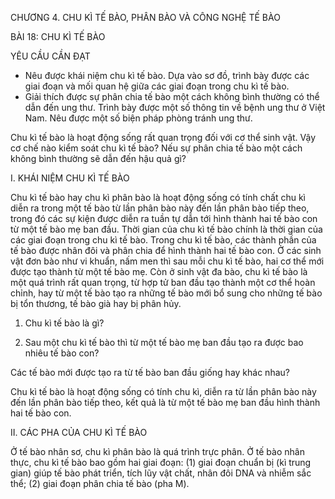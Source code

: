 CHƯƠNG 4. CHU KÌ TẾ BÀO, PHÂN BÀO VÀ CÔNG NGHỆ TẾ BÀO

BÀI 18: CHU KÌ TẾ BÀO

YÊU CẦU CẦN ĐẠT
- Nêu được khái niệm chu kì tế bào. Dựa vào sơ đồ, trình bày được các giai đoạn và mối quan hệ giữa các giai đoạn trong chu kì tế bào.
- Giải thích được sự phân chia tế bào một cách không bình thường có thể dẫn đến ung thư. Trình bày được một số thông tin về bệnh ung thư ở Việt Nam. Nêu được một số biện pháp phòng tránh ung thư.

Chu kì tế bào là hoạt động sống rất quan trọng đối với cơ thể sinh vật. Vậy cơ chế nào kiểm soát chu kì tế bào? Nếu sự phân chia tế bào một cách không bình thường sẽ dẫn đến hậu quả gì?

I. KHÁI NIỆM CHU KÌ TẾ BÀO

Chu kì tế bào hay chu kì phân bào là hoạt động sống có tính chất chu kì diễn ra trong một tế bào từ lần phân bào này đến lần phân bào tiếp theo, trong đó các sự kiện được diễn ra tuần tự dẫn tới hình thành hai tế bào con từ một tế bào mẹ ban đầu. Thời gian của chu kì tế bào chính là thời gian của các giai đoạn trong chu kì tế bào. Trong chu kì tế bào, các thành phần của tế bào được nhân đôi và phân chia để hình thành hai tế bào con. Ở các sinh vật đơn bào như vi khuẩn, nấm men thì sau mỗi chu kì tế bào, hai cơ thể mới được tạo thành từ một tế bào mẹ. Còn ở sinh vật đa bào, chu kì tế bào là một quá trình rất quan trọng, từ hợp tử ban đầu tạo thành một cơ thể hoàn chỉnh, hay từ một tế bào tạo ra những tế bào mới bổ sung cho những tế bào bị tổn thương, tế bào già hay bị phân hủy.

1. Chu kì tế bào là gì?

2. Sau một chu kì tế bào thì từ một tế bào mẹ ban đầu tạo ra được bao nhiêu tế bào con?

Các tế bào mới được tạo ra từ tế bào ban đầu giống hay khác nhau?

Chu kì tế bào là hoạt động sống có tính chu kì, diễn ra từ lần phân bào này đến lần phân bào tiếp theo, kết quả là từ một tế bào mẹ ban đầu hình thành hai tế bào con.

II. CÁC PHA CỦA CHU KÌ TẾ BÀO

Ở tế bào nhân sơ, chu kì phân bào là quá trình trực phân.
Ở tế bào nhân thực, chu kì tế bào bao gồm hai giai đoạn: (1) giai đoạn chuẩn bị (kì trung gian) giúp tế bào phát triển, tích lũy vật chất, nhân đôi DNA và nhiễm sắc thể; (2) giai đoạn phân chia tế bào (pha M).